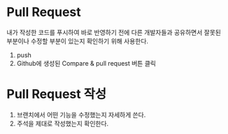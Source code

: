 # Pull Request
내가 작성한 코드를 푸시하여 바로 반영하기 전에 다른 개발자들과 공유하면서 잘못된 부분이나 수정할 부분이 있는지 확인하기 위해 사용한다.

1. push
2. Github에 생성된 Compare & pull request 버튼 클릭

# Pull Request 작성
1. 브랜치에서 어떤 기능을 수정했는지 자세하게 쓴다.
2. 주석을 제대로 작성했는지 확인한다.